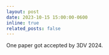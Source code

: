 ```yaml
---
layout: post
date: 2023-10-15 15:00:00-0600
inline: true
related_posts: false
---
```


One paper got accepted by 3DV 2024.

